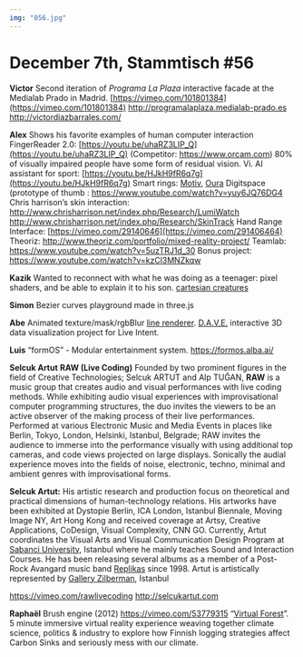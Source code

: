 ```yaml
---
img: "056.jpg"
---
```


# **December 7th, Stammtisch #56**

**Victor**
Second iteration of *Programa La Plaza* interactive facade at the Medialab Prado in Madrid.
[https://vimeo.com/101801384](https://vimeo.com/101801384)
http://programalaplaza.medialab-prado.es
http://victordiazbarrales.com/

**Alex**
Shows his favorite examples of human computer interaction
FingerReader 2.0: [https://youtu.be/uhaRZ3LIP_Q](https://youtu.be/uhaRZ3LIP_Q) (Competitor: https://www.orcam.com)
80% of visually impaired people have some form of residual vision.
Vi. AI assistant for sport: [https://youtu.be/HJkH9fR6q7g](https://youtu.be/HJkH9fR6q7g)
Smart rings: [Motiv](https://mymotiv.com/), [Oura](https://ouraring.com/)
Digitspace (prototype of thumb : https://www.youtube.com/watch?v=yuy6JQ76DG4
Chris harrison’s skin interaction: http://www.chrisharrison.net/index.php/Research/LumiWatch
http://www.chrisharrison.net/index.php/Research/SkinTrack
Hand Range Interface: [https://vimeo.com/29140646](https://vimeo.com/291406464)
Theoriz: http://www.theoriz.com/portfolio/mixed-reality-project/
Teamlab: https://www.youtube.com/watch?v=5uzTRJ1d_30
Bonus project: https://www.youtube.com/watch?v=kzCl3MNZkqw

**Kazik**
Wanted to reconnect with what he was doing as a teenager: pixel shaders, and be able to explain it to his son. 
[cartesian creatures](http://morisil.github.io/cartesian-creatures)

**Simon**
Bezier curves playground made in three.js

**Abe**
Animated texture/mask/rgbBlur [line renderer](https://discourse.processing.org/t/rgb-blur-experiments/6364).
[D.A.V.E.](https://secure.meetupstatic.com/photos/event/3/1/3/7/highres_476712599.jpeg) interactive 3D data visualization project for Live Intent.

**Luis**
“formOS” - Modular entertainment system. https://formos.alba.ai/

**Selcuk Artut**
**RAW (Live Coding)** Founded by two prominent figures in the field of Creative Technologies; Selcuk ARTUT and Alp TUĞAN, **RAW** is a music group that creates audio and visual performances with live coding methods. While exhibiting audio visual experiences with improvisational computer programming structures, the duo invites the viewers to be an active observer of the making process of their live performances. Performed at various Electronic Music and Media Events in places like Berlin, Tokyo, London, Helsinki, Istanbul, Belgrade; RAW invites the audience to immerse into the performance visually with using additional top cameras, and code views projected on large displays. Sonically the audial experience moves into the fields of noise, electronic, techno, minimal and ambient genres with improvisational forms.

**Selcuk Artut:** His artistic research and production focus on theoretical and practical dimensions of human-technology relations. His artworks have been exhibited at Dystopie Berlin, ICA London, Istanbul Biennale, Moving Image NY, Art Hong Kong and received coverage at Artsy, Creative Applications, CoDesign, Visual Complexity, CNN GO. Currently, Artut coordinates the Visual Arts and Visual Communication Design Program at [Sabanci University](http://vacd.sabanciuniv.edu), Istanbul where he mainly teaches Sound and Interaction Courses. He has been releasing several albums as a member of a Post-Rock Avangard music band [Replikas](http://www.replikas.com) since 1998. Artut is artistically represented by [Gallery Zilberman](http://www.zilbermangallery.com), Istanbul

https://vimeo.com/rawlivecoding
http://selcukartut.com

**Raphaël**
Brush engine (2012) https://vimeo.com/53779315
“[Virtual Forest](https://www.instagram.com/p/BqH55VHhRrz/)”. 5 minute immersive virtual reality experience weaving together climate science, politics & industry to explore how Finnish logging strategies affect Carbon Sinks and seriously mess with our climate. 
